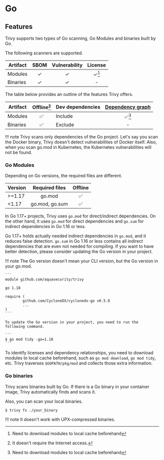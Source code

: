 # Go

## Features
Trivy supports two types of Go scanning, Go Modules and binaries built by Go.

The following scanners are supported.

| Artifact | SBOM  | Vulnerability | License |
| -------- | :---: | :-----------: | :-----: |
| Modules  |   ✓   |       ✓       |  ✓[^2]  |
| Binaries |   ✓   |       ✓       |    -    |

The table below provides an outline of the features Trivy offers.

| Artifact | Offline[^1] | Dev dependencies | [Dependency graph][dependency-graph] |
|----------|:-----------:|:-----------------|:----------------------------------:|
| Modules  |      ✅      | Include          |               ✅[^2]                |
| Binaries |      ✅      | Exclude          |                 -                  |

!!! note
    Trivy scans only dependencies of the Go project.
    Let's say you scan the Docker binary, Trivy doesn't detect vulnerabilities of Docker itself.
    Also, when you scan go.mod in Kubernetes, the Kubernetes vulnerabilities will not be found.

### Go Modules
Depending on Go versions, the required files are different.

| Version | Required files | Offline |
| ------- | :------------: | :-----: |
| \>=1.17 |     go.mod     |    ✅    |
| <1.17   | go.mod, go.sum |    ✅    |

In Go 1.17+ projects, Trivy uses `go.mod` for direct/indirect dependencies.
On the other hand, it uses `go.mod` for direct dependencies and `go.sum` for indirect dependencies in Go 1.16 or less.

Go 1.17+ holds actually needed indirect dependencies in `go.mod`, and it reduces false detection.
`go.sum` in Go 1.16 or less contains all indirect dependencies that are even not needed for compiling.
If you want to have better detection, please consider updating the Go version in your project.

!!! note
    The Go version doesn't mean your CLI version, but the Go version in your go.mod.

    ```
    module github.com/aquasecurity/trivy
    
    go 1.18
    
    require (
            github.com/CycloneDX/cyclonedx-go v0.5.0
            ...
    )
    ```

    To update the Go version in your project, you need to run the following command.

    ```
    $ go mod tidy -go=1.18
    ```

To identify licenses and dependency relationships, you need to download modules to local cache beforehand,
such as `go mod download`, `go mod tidy`, etc.
Trivy traverses `$GOPATH/pkg/mod` and collects those extra information.

### Go binaries
Trivy scans binaries built by Go.
If there is a Go binary in your container image, Trivy automatically finds and scans it.

Also, you can scan your local binaries.

```
$ trivy fs ./your_binary
```

!!! note
    It doesn't work with UPX-compressed binaries.

[^1]: It doesn't require the Internet access.
[^2]: Need to download modules to local cache beforehand

[dependency-graph]: ../../configuration/reporting.md#show-origins-of-vulnerable-dependencies